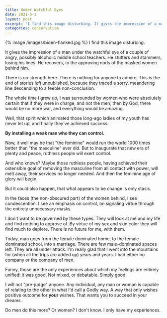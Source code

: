 ```yaml
---
title: Under Watchful Eyes
date: 2021-5-1
layout: post
excerpt: "I find this image disturbing. It gives the impression of a man under the watchful eye of a couple of angry, possibly alcoholic middle school teachers. He stutters and stammers, losing his lines. He recovers, to the approving nods of the masked women behind him."
categories: conservatism
---
```


{% image /images/biden-flanked.jpg %}
I find this image disturbing.

It gives the impression of a man under the watchful eye of a couple of
angry, possibly alcoholic middle school teachers. He stutters and stammers,
losing his lines. He recovers, to the approving nods of the masked women
behind him.

There is no strength here. There is nothing for anyone to admire.
This is the end of stories left unpublished, because they traced a sorry,
meandering line descending to a feeble non-conclusion.

The whole time I grew up, I was surrounded by women who were absolutely
certain that if they were in charge, and not the men, then by God, there
would be no more war, and everything would be amazing.

Well, that spirit which animated those long-ago ladies of my youth has
never let up, and finally they've achieved success:

**By installing a weak man who they can control.**

Now, it well may be that "the feminine" would run the world 1000 times
better than "the masculine" ever did. But to inaugurate that new era
of plenty and peace, ruthless people will exert control.

And who knows? Maybe those ruthless people, having achieved their
ostensible goal of removing the masculine from all contact with power, will
melt away, their services no longer needed. And then the feminine age of
glory will begin.

But it could also happen, that what appears to be change is only stasis.

In the faces (the non-obscured part) of the women behind, I see condescention.
I see an emphasis on control, on signaling virtue through the entirely
unnecessary masks.

I don't want to be governed by these types. They will look at me and my life
and find nothing to approve of. By virtue of my sex and skin color they will
find much to deplore. There is no future for me, with them.

Today, man goes from the female dominated home, to the female dominated school,
into a marriage. There are few male-dominated spaces left. They are all under
attack. I'm really glad that I went into the mountains for (when all the trips
are added up) years and years. I had either no company or the company of men.

Funny, those are the only experiences about which my feelings are entirely
unified: it was good. Not mixed, or debatable. Simply good.

I will not "pre-judge" anyone. Any individual, any man or woman is capable of
relating to the other in what I'd call a Godly way. A way that only wishes
positive outcome for **your** wishes. That wants you to succeed in your
dreams.

Do men do this more? Or women? I don't know. I only have my experiences.


